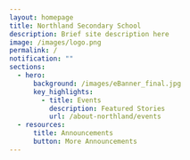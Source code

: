 ```yaml
---
layout: homepage
title: Northland Secondary School
description: Brief site description here
image: /images/logo.png
permalink: /
notification: ""
sections:
  - hero:
      background: /images/eBanner_final.jpg
      key_highlights:
        - title: Events
          description: Featured Stories
          url: /about-northland/events
  - resources:
      title: Announcements
      button: More Announcements
---
```


